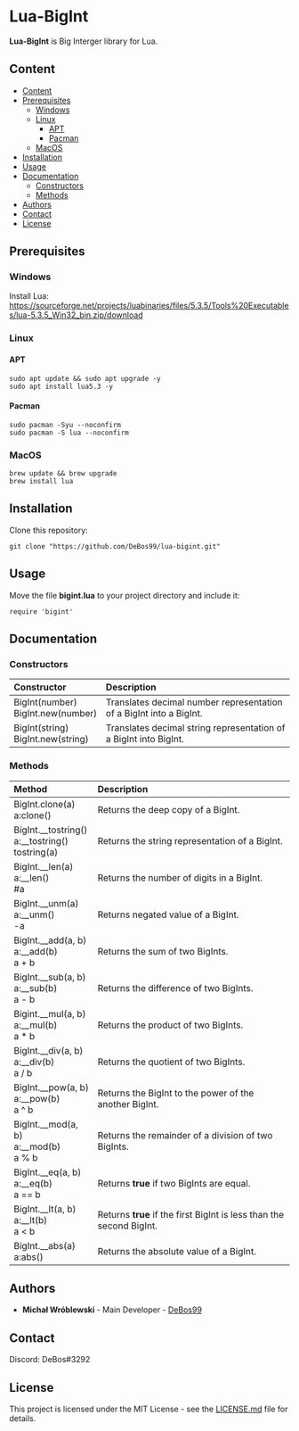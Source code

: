 # Lua-BigInt

**Lua-BigInt** is Big Interger library for Lua.

## Content

- [Content](#content)
- [Prerequisites](#prerequisites)
  - [Windows](#windows)
  - [Linux](#linux)
    - [APT](#apt)
    - [Pacman](#pacman)
  - [MacOS](#macos)
- [Installation](#installation)
- [Usage](#usage)
- [Documentation](#documentation)
  - [Constructors](#constructors)
  - [Methods](#methods)
- [Authors](#authors)
- [Contact](#contact)
- [License](#license)

## Prerequisites

### Windows

Install Lua: https://sourceforge.net/projects/luabinaries/files/5.3.5/Tools%20Executables/lua-5.3.5_Win32_bin.zip/download

### Linux

#### APT

```
sudo apt update && sudo apt upgrade -y
sudo apt install lua5.3 -y
```

#### Pacman

```
sudo pacman -Syu --noconfirm
sudo pacman -S lua --noconfirm
```

### MacOS

```
brew update && brew upgrade
brew install lua
```

## Installation

Clone this repository:

`git clone "https://github.com/DeBos99/lua-bigint.git"`

## Usage

Move the file **bigint.lua** to your project directory and include it:

`require 'bigint'`

## Documentation

### Constructors

| Constructor                            | Description                                                         |
| :---                                   | :---                                                                |
| BigInt(number) <br> BigInt.new(number) | Translates decimal number representation of a BigInt into a BigInt. |
| BigInt(string) <br> BigInt.new(string) | Translates decimal string representation of a BigInt into BigInt.   |

### Methods

| Method                                                       | Description                                                                |
| :---                                                         | :---                                                                      |
| BigInt.clone(a) <br> a:clone()                               | Returns the deep copy of a BigInt.                                        |
| BigInt.\_\_tostring() <br> a:\_\_tostring() <br> tostring(a) | Returns the string representation of a BigInt.                            |
| BigInt.\_\_len(a) <br> a:\_\_len() <br> #a                   | Returns the number of digits in a BigInt.                                  |
| BigInt.\_\_unm(a) <br> a:\_\_unm() <br> -a                   | Returns negated value of a BigInt.                                        |
| BigInt.\_\_add(a, b) <br> a:\_\_add(b) <br> a + b            | Returns the sum of two BigInts.                                            |
| BigInt.\_\_sub(a, b) <br> a:\_\_sub(b) <br> a - b            | Returns the difference of two BigInts.                                    |
| Bigint.\_\_mul(a, b) <br> a:\_\_mul(b) <br> a \* b           | Returns the product of two BigInts.                                        |
| BigInt.\_\_div(a, b) <br> a:\_\_div(b) <br> a \/ b           | Returns the quotient of two BigInts.                                      |
| BigInt.\_\_pow(a, b) <br> a:\_\_pow(b) <br> a ^ b            | Returns the BigInt to the power of the another BigInt.                    |
| BigInt.\_\_mod(a, b) <br> a:\_\_mod(b) <br> a % b            | Returns the remainder of a division of two BigInts.                        |
| BigInt.\_\_eq(a, b) <br> a:\_\_eq(b) <br> a == b             | Returns **true** if two BigInts are equal.                                |
| BigInt.\_\_lt(a, b) <br> a:\_\_lt(b) <br> a < b              | Returns **true** if the first BigInt is less than the second BigInt. |
| BigInt.\_\_abs(a) <br> a:abs()                               | Returns the absolute value of a BigInt.                                    |

## Authors

* **Michał Wróblewski** - Main Developer - [DeBos99](https://github.com/DeBos99)

## Contact

Discord: DeBos#3292

## License

This project is licensed under the MIT License - see the [LICENSE.md](LICENSE.md) file for details.
